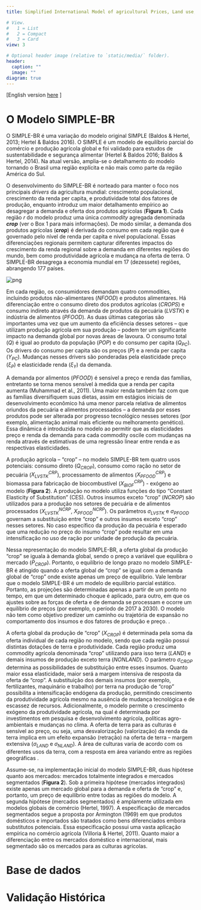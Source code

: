 ```yaml
---
title: Simplified International Model of agricultural Prices, Land use, and the Environment - Brazil

# View.
#   1 = List
#   2 = Compact
#   3 = Card
view: 3

# Optional header image (relative to `static/media/` folder).
header:
  caption: ""
  image: ""
diagram: true
---
```

[English version [here](http://cicerolima.com/SIMPLEBR-eng/) ]

# O Modelo SIMPLE-BR
O SIMPLE-BR é uma variação do modelo original SIMPLE (Baldos & Hertel, 2013; Hertel & Baldos 2016). O SIMPLE é um modelo de equilíbrio parcial do comércio e produção agrícola global e foi validado para estudos de sustentabilidade e segurança alimentar (Hertel & Baldos 2016; Baldos & Hertel, 2014). Na atual versão, amplia-se o detalhamento do modelo tornando o Brasil uma região explícita e não mais como parte da região América do Sul.

O desenvolvimento do SIMPLE-BR é norteado para manter o foco nos principais *drivers* da agricultura mundial: crescimento populacional, crescimento da renda per capita, e produtividade total dos fatores de produção, enquanto introduz um maior detalhamento empírico ao desagregar a demanda e oferta dos produtos agrícolas (**Figura 1**). Cada região $r$ do modelo produz uma única *commodity* agregada denominada ***crop*** (ver o Box 1 para mais informações). De modo similar, a demanda dos produtos agrícolas (***crop***) é derivada do consumo em cada região que é governado pelo nível de renda per capita e nível populacional. Essas diferenciações regionais permitem capturar diferentes impactos do crescimento da renda regional sobre a demanda em diferentes regiões do mundo, bem como produtividade agrícola e mudança na oferta de terra. O SIMPLE-BR desagrega a economia mundial em 17 (dezessete) regiões, abrangendo 177 países.

![png](/img/SIMPLE17.png)

Em cada região, os consumidores demandam quatro commodities, incluindo produtos não-alimentares ($NFOOD$) e produtos alimentares. Há diferenciação entre o consumo direto dos produtos agrícolas ($CROPS$) e consumo indireto através da demanda de produtos da pecuária ($LVSTK$) e indústria de alimentos ($PFOOD$). As duas últimas categorias são importantes uma vez que um aumento da eficiência desses setores – que utilizam produção agrícola em sua produção – podem ter um significante impacto na demanda global por novas áreas de lavoura. O consumo total ($Q$) é igual ao produto da população ($POP$) e do consumo per capita ($Q_{PC}$). Os drivers do consumo per capita são os preços ($P$) e a renda per capita ($Y_{PC}$). Mudanças nesses drivers são ponderadas pela elasticidade preço ($\xi_P$) e elasticidade renda ($\xi_Y$) da demanda.

A demanda por alimentos ($PFOOD$) é sensível a preço e renda das famílias, entretanto se torna menos sensível à medida que a renda per capita aumenta (Muhammad et al., 2011). Uma maior renda também faz com que as famílias diversifiquem suas dietas, assim em estágios iniciais de desenvolvimento econômico há uma menor parcela relativa de alimentos oriundos da pecuária e alimentos processados – a demanda por esses produtos pode ser alterada por progresso tecnológico nesses setores (por exemplo, alimentação animal mais eficiente ou melhoramento genético). Essa dinâmica é introduzida no modelo ao permitir que as elasticidades preço e renda da demanda para cada commodity oscile com mudanças na renda através de estimativas de uma regressão linear entre renda e as respectivas elasticidades.

A produção agrícola – “crop” – no modelo SIMPLE-BR tem quatro usos potenciais: consumo direto ($Q_{CROP}$), consumo como ração no setor de pecuária ($X_{LVSTK}^{CRP}$), processamento de alimentos ($X_{PFOOD}^{CRP}$) e biomassa para fabricação de biocombustível ($X_{BIOF}^{CRP}$) - exógeno ao modelo (**Figura 2**). A produção no modelo utiliza funções do tipo “Constant Elasticity of Substitution” (CES). Outros insumos exceto “crop” ($NCROP$) são utilizados para a produção nos setores de pecuária e de alimentos processados ($X_{LVSTK}^{NCRP}$, $X_{PFOOD}^{NCRP}$). Os parâmetros $\sigma_{LVSTK}$ e $\sigma_{PFOOD}$ governam a substituição entre “crop” e outros insumos exceto “crop” nesses setores. No caso específico da produção da pecuária é esperado que uma redução no preço do insumo “crop” pode resultar em uma intensificação no uso de ração por unidade de produção da pecuária.

Nessa representação do modelo SIMPLE-BR, a oferta global da produção “crop” se iguala à demanda global, sendo o preço a variável que equilibra o mercado ($P_{CROP}$). Portanto, o equilíbrio de longo prazo no modelo SIMPLE-BR é atingido quando a oferta global de “crop” se igual com a demanda global de “crop” onde existe apenas um preço de equilíbrio. Vale lembrar que o modelo SIMPLE-BR é um modelo de equilíbrio parcial estático. Portanto, as projeções são determinadas apenas a partir de um ponto no tempo, em que um determinado choque é aplicado, para outro, em que os ajustes sobre as forças de oferta e de demanda se processam e ocorre um equilíbrio de preços (por exemplo, o período de 2017 à 2030). O modelo não tem como objetivo predizer um caminho ou trajetória de expansão no comportamento dos insumos e dos fatores de produção e preço.  .

A oferta global da produção de “crop” ($X_{CROP}$) é determinada pela soma da oferta individual de cada região no modelo, sendo que cada região possui distintas dotações de terra e produtividade. Cada região produz uma commodity agrícola denominada “crop” utilizando para isso terra ($LAND$) e demais insumos de produção exceto terra ($NONLAND$). O parâmetro $\sigma_{CROP}$ determina as possibilidades de substituição entre esses insumos. Quanto maior essa elasticidade, maior será a margem intensiva de resposta da oferta de “crop”. A substituição dos demais insumos (por exemplo, fertilizantes, maquinário e trabalho) por terra na produção de “crop” possibilita a intensificação endógena da produção, permitindo crescimento da produtividade agrícola mesmo na ausência de mudança tecnológica e de escassez de recursos. Adicionalmente, o modelo permite o crescimento exógeno da produtividade agrícola, na qual é determinada por investimentos em pesquisa e desenvolvimento agrícola, políticas agro-ambientais e mudanças no clima. A oferta de terra para as culturas é sensível ao preço, ou seja, uma desvalorização (valorização) da renda da terra implica em um efeito expansão (retração) na oferta de terra – margem extensiva ($\sigma_{LAND}$ e $\sigma_{NLAND}$). A área de culturas varia de acordo com os diferentes usos da terra, com a resposta em área variando entre as regiões geográficas  .

Assume-se, na implementação inicial do modelo SIMPLE-BR, duas hipótese quanto aos mercados: mercados totalmente integrados e mercados segmentados (**Figura 2**). Sob a primeira hipótese (mercados integrados) existe apenas um mercado global para a demanda e oferta de “crop” e, portanto, um preço de equilíbrio entre todas as regiões do modelo. A segunda hipótese (mercados segmentados) é amplamente utilizada em modelos globais de comércio (Hertel, 1997). A especificação de mercados segmentados segue a proposta por Armington (1969) em que produtos domésticos e importados são tratados como bens diferenciados embora substitutos potenciais. Essa especificação possui uma vasta aplicação empírica no comércio agrícola (Villoria & Hertel, 2011). Quanto maior a diferenciação entre os mercados doméstico e internacional, mais segmentado são os mercados para as culturas agrícolas.

# Base de dados


# Validação Histórica


#

